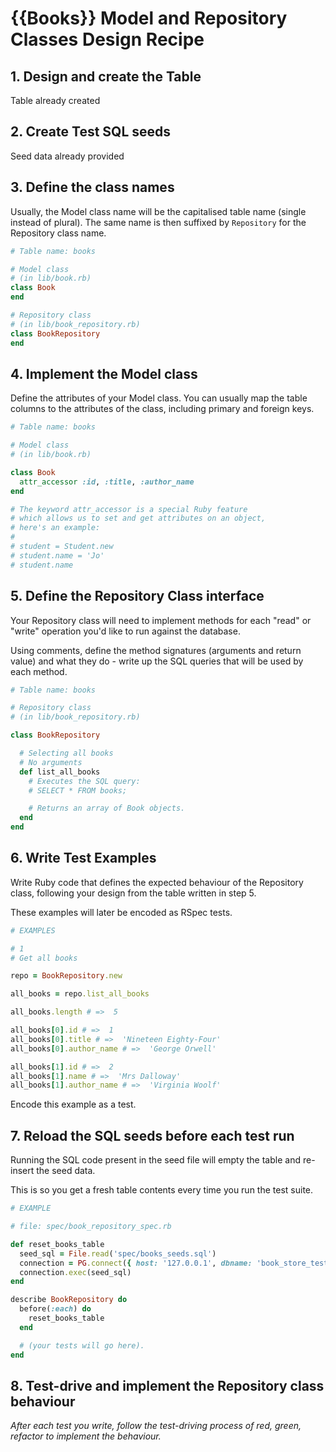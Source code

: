 # {{Books}} Model and Repository Classes Design Recipe

## 1. Design and create the Table

Table already created

## 2. Create Test SQL seeds

Seed data already provided

## 3. Define the class names

Usually, the Model class name will be the capitalised table name (single instead of plural). The same name is then suffixed by `Repository` for the Repository class name.

```ruby
# Table name: books

# Model class
# (in lib/book.rb)
class Book
end

# Repository class
# (in lib/book_repository.rb)
class BookRepository
end
```

## 4. Implement the Model class

Define the attributes of your Model class. You can usually map the table columns to the attributes of the class, including primary and foreign keys.

```ruby
# Table name: books

# Model class
# (in lib/book.rb)

class Book
  attr_accessor :id, :title, :author_name
end

# The keyword attr_accessor is a special Ruby feature
# which allows us to set and get attributes on an object,
# here's an example:
#
# student = Student.new
# student.name = 'Jo'
# student.name
```

## 5. Define the Repository Class interface

Your Repository class will need to implement methods for each "read" or "write" operation you'd like to run against the database.

Using comments, define the method signatures (arguments and return value) and what they do - write up the SQL queries that will be used by each method.

```ruby
# Table name: books

# Repository class
# (in lib/book_repository.rb)

class BookRepository

  # Selecting all books
  # No arguments
  def list_all_books
    # Executes the SQL query:
    # SELECT * FROM books;

    # Returns an array of Book objects.
  end
end
```

## 6. Write Test Examples

Write Ruby code that defines the expected behaviour of the Repository class, following your design from the table written in step 5.

These examples will later be encoded as RSpec tests.

```ruby
# EXAMPLES

# 1
# Get all books

repo = BookRepository.new

all_books = repo.list_all_books

all_books.length # =>  5

all_books[0].id # =>  1
all_books[0].title # =>  'Nineteen Eighty-Four'
all_books[0].author_name # =>  'George Orwell'

all_books[1].id # =>  2
all_books[1].name # =>  'Mrs Dalloway'
all_books[1].author_name # =>  'Virginia Woolf'


```

Encode this example as a test.

## 7. Reload the SQL seeds before each test run

Running the SQL code present in the seed file will empty the table and re-insert the seed data.

This is so you get a fresh table contents every time you run the test suite.

```ruby
# EXAMPLE

# file: spec/book_repository_spec.rb

def reset_books_table
  seed_sql = File.read('spec/books_seeds.sql')
  connection = PG.connect({ host: '127.0.0.1', dbname: 'book_store_test' })
  connection.exec(seed_sql)
end

describe BookRepository do
  before(:each) do 
    reset_books_table
  end

  # (your tests will go here).
end
```

## 8. Test-drive and implement the Repository class behaviour

_After each test you write, follow the test-driving process of red, green, refactor to implement the behaviour._
